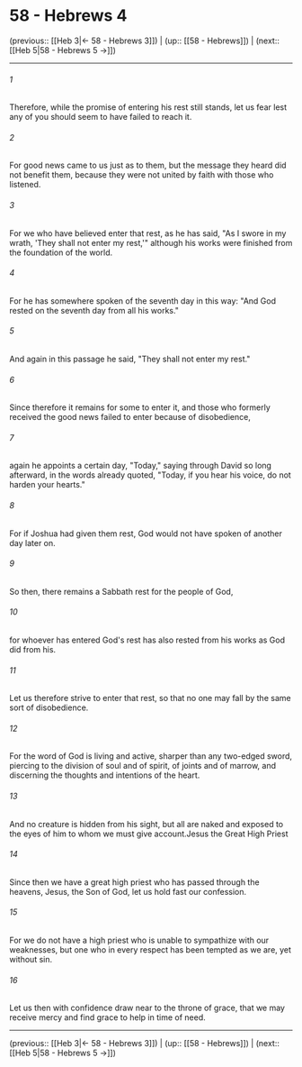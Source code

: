 # 58 - Hebrews 4

(previous:: [[Heb 3|← 58 - Hebrews 3]]) | (up:: [[58 - Hebrews]]) | (next:: [[Heb 5|58 - Hebrews 5 →]])

***


###### 1 
Therefore, while the promise of entering his rest still stands, let us fear lest any of you should seem to have failed to reach it. 

###### 2 
For good news came to us just as to them, but the message they heard did not benefit them, because they were not united by faith with those who listened. 

###### 3 
For we who have believed enter that rest, as he has said, "As I swore in my wrath, 'They shall not enter my rest,'" although his works were finished from the foundation of the world. 

###### 4 
For he has somewhere spoken of the seventh day in this way: "And God rested on the seventh day from all his works." 

###### 5 
And again in this passage he said, "They shall not enter my rest." 

###### 6 
Since therefore it remains for some to enter it, and those who formerly received the good news failed to enter because of disobedience, 

###### 7 
again he appoints a certain day, "Today," saying through David so long afterward, in the words already quoted, "Today, if you hear his voice, do not harden your hearts." 

###### 8 
For if Joshua had given them rest, God would not have spoken of another day later on. 

###### 9 
So then, there remains a Sabbath rest for the people of God, 

###### 10 
for whoever has entered God's rest has also rested from his works as God did from his. 

###### 11 
Let us therefore strive to enter that rest, so that no one may fall by the same sort of disobedience. 

###### 12 
For the word of God is living and active, sharper than any two-edged sword, piercing to the division of soul and of spirit, of joints and of marrow, and discerning the thoughts and intentions of the heart. 

###### 13 
And no creature is hidden from his sight, but all are naked and exposed to the eyes of him to whom we must give account.Jesus the Great High Priest 

###### 14 
Since then we have a great high priest who has passed through the heavens, Jesus, the Son of God, let us hold fast our confession. 

###### 15 
For we do not have a high priest who is unable to sympathize with our weaknesses, but one who in every respect has been tempted as we are, yet without sin. 

###### 16 
Let us then with confidence draw near to the throne of grace, that we may receive mercy and find grace to help in time of need.

***

(previous:: [[Heb 3|← 58 - Hebrews 3]]) | (up:: [[58 - Hebrews]]) | (next:: [[Heb 5|58 - Hebrews 5 →]])
